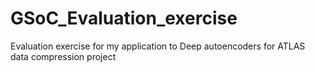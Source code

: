 # GSoC_Evaluation_exercise
Evaluation exercise for my application to Deep autoencoders for ATLAS data compression project
